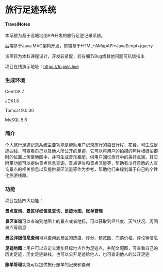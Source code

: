 # 旅行足迹系统

#### TravelNotes

本系统为基于高地地图API开发的旅行足迹记录系统。

后端基于Java MVC架构开发，前端基于HTML+AMapAPI+JavaScript+jquery

该项目为本科课程设计，开发较紧促，若有细节Bug或其他问题可私信指出

项目在线演示地址：https://tn.jwls.live

### 生成环境

CentOS 7 

JDK1.8

Tomcat 9.0.30

MySQL 5.6

### 简介

个人旅行足迹记录系统主要功能是帮助用户记录旅行的每日行程、花费，可生成足迹曲线，可查看自己以及他人所公开的足迹。它可以将用户的拍摄的照片根据拍摄时的位置上传至地图中，并可生成音乐相册，供用户回忆旅行中的美好点滴。其它附带功能可以提供景点信息查询、景点评价和景点流量等，帮助有出行意愿的人查询景点的相关信息以及提供景区流量等作为参考，帮助他们来规划属于自己的个性化旅游线路。

### 功能

项目包括四大功能：

**景点查询、景区详细信息查询、足迹地图、账单管理**

**景区查询**可以查询到地图上的景点或者地标，可以获取到经纬度、天气状况、周围景点等信息

**景区详细信息查询**可以查询到景区的热度、评分、预览图、门票价格、评论等信息

**足迹地图**上用户可以自定义添加目标地点作为足迹点，并配文配图，可查看自己的历史足迹，历史足迹路线，也可以公开足迹给他人，也可查询他人的公开足迹

**账单管理**功能可以提供旅行账单的记录和查询